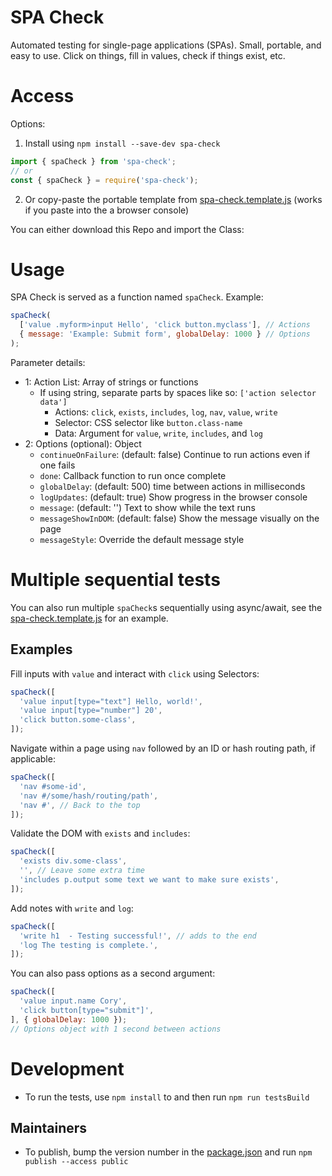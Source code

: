 # SPA Check

Automated testing for single-page applications (SPAs). Small, portable, and easy to use. Click on things, fill in values, check if things exist, etc.

# Access

Options:

1) Install using `npm install --save-dev spa-check`

```javascript
import { spaCheck } from 'spa-check';
// or
const { spaCheck } = require('spa-check');
```

2) Or copy-paste the portable template from [spa-check.template.js](./spa-check.template.js) (works if you paste into the a browser console)

You can either download this Repo and import the Class:

# Usage

SPA Check is served as a function named `spaCheck`. Example:

```javascript
spaCheck(
  ['value .myform>input Hello', 'click button.myclass'], // Actions
  { message: 'Example: Submit form', globalDelay: 1000 } // Options
);
```

Parameter details:

* 1: Action List: Array of strings or functions
  * If using string, separate parts by spaces like so: `['action selector data']`
    * Actions: `click`, `exists`, `includes`, `log`, `nav`, `value`, `write`
    * Selector: CSS selector like `button.class-name`
    * Data: Argument for `value`, `write`, `includes`, and `log`
* 2: Options (optional): Object
  * `continueOnFailure`: (default: false) Continue to run actions even if one fails
  * `done`: Callback function to run once complete
  * `globalDelay`: (default: 500) time between actions in milliseconds
  * `logUpdates`: (default: true) Show progress in the browser console
  * `message`: (default: '') Text to show while the text runs
  * `messageShowInDOM`: (default: false) Show the message visually on the page
  * `messageStyle`: Override the default message style

# Multiple sequential tests

You can also run multiple `spaCheck`s sequentially using async/await, see the [spa-check.template.js](./spa-check.template.js) for an example.

## Examples

Fill inputs with `value` and interact with `click` using Selectors:

```javascript
spaCheck([
  'value input[type="text"] Hello, world!',
  'value input[type="number"] 20',
  'click button.some-class',
]);
```

Navigate within a page using `nav` followed by an ID or hash routing path, if applicable:

```javascript
spaCheck([
  'nav #some-id',
  'nav #/some/hash/routing/path',
  'nav #', // Back to the top
]);
```

Validate the DOM with `exists` and `includes`:

```javascript
spaCheck([
  'exists div.some-class',
  '', // Leave some extra time
  'includes p.output some text we want to make sure exists',
]);
```

Add notes with `write` and `log`:

```javascript
spaCheck([
  'write h1  - Testing successful!', // adds to the end
  'log The testing is complete.',
]);
```

You can also pass options as a second argument:

```javascript
spaCheck([
  'value input.name Cory',
  'click button[type="submit"]',
], { globalDelay: 1000 });
// Options object with 1 second between actions
```

# Development

* To run the tests, use `npm install` to and then run `npm run testsBuild`

## Maintainers

* To publish, bump the version number in the [package.json](./package.json) and run `npm publish --access public`
